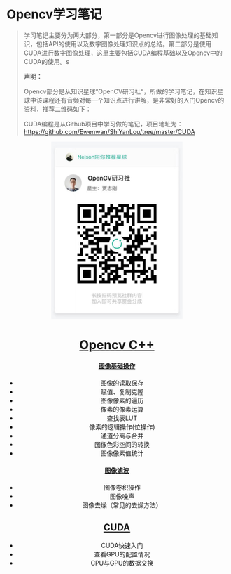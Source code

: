 # Opencv学习笔记

> 学习笔记主要分为两大部分，第一部分是Opencv进行图像处理的基础知识，包括API的使用以及数字图像处理知识点的总结。第二部分是使用CUDA进行数字图像处理，这里主要包括CUDA编程基础以及Opencv中的CUDA的使用。s
>
> **声明：**
>
> Opencv部分是从知识星球“OpenCV研习社“，所做的学习笔记，在知识星球中该课程还有音频对每一个知识点进行讲解，是非常好的入门Opencv的资料，推荐二维码如下：
>
> CUDA编程是从Github项目中学习做的笔记，项目地址为：https://github.com/Ewenwan/ShiYanLou/tree/master/CUDA

<div align=center>
    <img width="300" src="img/img.jpg">

 

# [Opencv C++ ]()

#### [图像基础操作]([https://github.com/RuyiLuo/Opencv/blob/master/C%2B%2B/%E5%9B%BE%E5%83%8F%E5%9F%BA%E7%A1%80%E6%93%8D%E4%BD%9C.md](https://github.com/RuyiLuo/Opencv/blob/master/C%2B%2B/图像基础操作.md))

- 图像的读取保存
- 赋值、复制克隆
- 图像像素的遍历
- 像素的像素运算
- 查找表LUT
- 像素的逻辑操作(位操作)
- 通道分离与合并
- 图像色彩空间的转换
- 图像像素值统计

#### [图像滤波](https://github.com/RuyiLuo/Opencv/blob/master/C%2B%2B/图像滤波.md)

- 图像卷积操作
- 图像噪声
- 图像去燥（常见的去燥方法）

## [CUDA](https://github.com/RuyiLuo/Opencv/blob/master/CUDA/CUDA.md)

- CUDA快速入门
- 查看GPU的配置情况
- CPU与GPU的数据交换